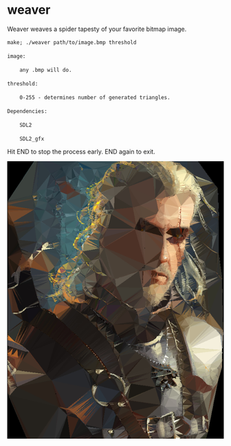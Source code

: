 # weaver

Weaver weaves a spider tapesty of your favorite bitmap image.

    make; ./weaver path/to/image.bmp threshold

    image:

        any .bmp will do.

    threshold:

        0-255 - determines number of generated triangles.

    Dependencies:

        SDL2

        SDL2_gfx

Hit END to stop the process early. END again to exit.

![screenshot](scrots/2018-01-27-135938_600x768_scrot.png)
